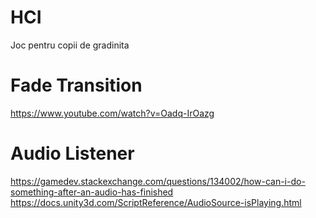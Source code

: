 # HCI
Joc pentru copii de gradinita


# Fade Transition
https://www.youtube.com/watch?v=Oadq-IrOazg

# Audio Listener
https://gamedev.stackexchange.com/questions/134002/how-can-i-do-something-after-an-audio-has-finished
https://docs.unity3d.com/ScriptReference/AudioSource-isPlaying.html